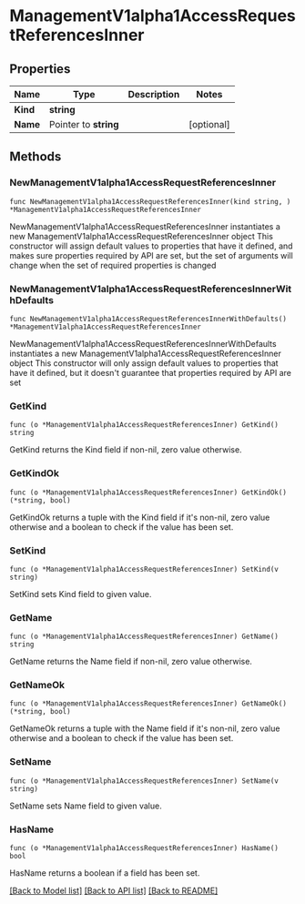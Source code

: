 # ManagementV1alpha1AccessRequestReferencesInner

## Properties

Name | Type | Description | Notes
------------ | ------------- | ------------- | -------------
**Kind** | **string** |  | 
**Name** | Pointer to **string** |  | [optional] 

## Methods

### NewManagementV1alpha1AccessRequestReferencesInner

`func NewManagementV1alpha1AccessRequestReferencesInner(kind string, ) *ManagementV1alpha1AccessRequestReferencesInner`

NewManagementV1alpha1AccessRequestReferencesInner instantiates a new ManagementV1alpha1AccessRequestReferencesInner object
This constructor will assign default values to properties that have it defined,
and makes sure properties required by API are set, but the set of arguments
will change when the set of required properties is changed

### NewManagementV1alpha1AccessRequestReferencesInnerWithDefaults

`func NewManagementV1alpha1AccessRequestReferencesInnerWithDefaults() *ManagementV1alpha1AccessRequestReferencesInner`

NewManagementV1alpha1AccessRequestReferencesInnerWithDefaults instantiates a new ManagementV1alpha1AccessRequestReferencesInner object
This constructor will only assign default values to properties that have it defined,
but it doesn't guarantee that properties required by API are set

### GetKind

`func (o *ManagementV1alpha1AccessRequestReferencesInner) GetKind() string`

GetKind returns the Kind field if non-nil, zero value otherwise.

### GetKindOk

`func (o *ManagementV1alpha1AccessRequestReferencesInner) GetKindOk() (*string, bool)`

GetKindOk returns a tuple with the Kind field if it's non-nil, zero value otherwise
and a boolean to check if the value has been set.

### SetKind

`func (o *ManagementV1alpha1AccessRequestReferencesInner) SetKind(v string)`

SetKind sets Kind field to given value.


### GetName

`func (o *ManagementV1alpha1AccessRequestReferencesInner) GetName() string`

GetName returns the Name field if non-nil, zero value otherwise.

### GetNameOk

`func (o *ManagementV1alpha1AccessRequestReferencesInner) GetNameOk() (*string, bool)`

GetNameOk returns a tuple with the Name field if it's non-nil, zero value otherwise
and a boolean to check if the value has been set.

### SetName

`func (o *ManagementV1alpha1AccessRequestReferencesInner) SetName(v string)`

SetName sets Name field to given value.

### HasName

`func (o *ManagementV1alpha1AccessRequestReferencesInner) HasName() bool`

HasName returns a boolean if a field has been set.


[[Back to Model list]](../README.md#documentation-for-models) [[Back to API list]](../README.md#documentation-for-api-endpoints) [[Back to README]](../README.md)


